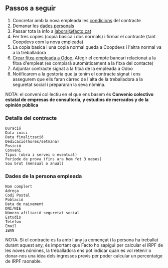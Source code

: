 ## Passos a seguir
1. Concretar amb la nova empleada les [condicions](https://github.com/coopdevs/handbook/wiki/Fer-un-contracte-nou-per-una-empleada#detalls-del-contracte) del contracte
2. Demanar les [dades personals](https://github.com/coopdevs/handbook/wiki/Fer-un-contracte-nou-per-una-empleada#dades-de-la-persona-empleada)
3. Passar tota la info a laboral@facto.cat
4. Fer tres copies (copia basica i dos normals) i firmar el contracte (tant Coopdevs com la nova empleada)
5. La copia basica i una copia normal queda a Coopdevs i l'altra normal va a la treballadora
6. [Crear fitxa empleada a Odoo.](https://github.com/coopdevs/handbook/wiki/Proc%C3%A9s-d'onboarding:-Eines#usuari-i-empleat-a-odoo) Afegir el compte bancari relacionat a la fitxa d'empleat (es compiarà automàticament a la fitxa del contacte)
7. Adjuntar contracte signat a la fitxa de la empleada a Odoo
8. Notificarem a la gestoria que ja tenim el contracte signat i ens assegurem que ells faran càrrec de l'alta de la treballadora a la seguretat social i prepararan la seva nòmina. 

NOTA: el conveni col·lectiu en el que ens basem és **Convenio colectivo estatal de empresas de consultoría, y estudios de mercados y de la opinión pública**

### Detalls del contracte
```
Duració
Data inici
Data finalització
Dedicació(hores/setmana)
Posició
Conveni
Tipus (obra i servei o eventual)
Període de prova (fins ara hem fet 3 mesos)
Sou brut (mensual o anual)
```

### Dades de la persona empleada
```
Nom complert
Adreça
Codi Postal
Població
Data de naixement
DNI/NIE
Número afiliació seguretat social
Estudis
Telèfon
Email
IBAN
```

NOTA: Si el contracte es fa amb l'any ja començat i la persona ha treballat durant aquest any, és important que Facto ho sapigui per calcular el IRPF de les noves nómines, la treballadora ens pot indicar quan es vol retenir o donar-nos una idea dels ingressos previs per poder calcular un percentatge de IRPF raonable.  